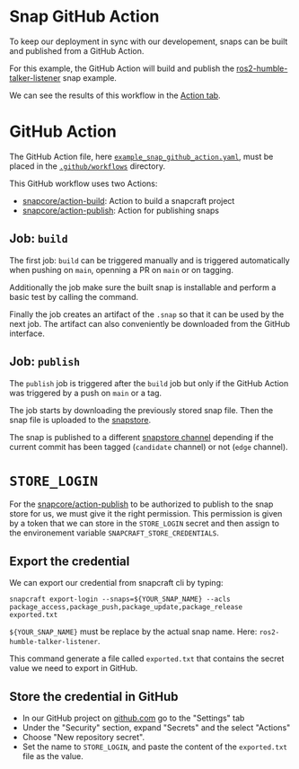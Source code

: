 # Snap GitHub Action

To keep our deployment in sync with our developement, snaps can be built and published from a GitHub Action.

For this example, the GitHub Action will build and publish the [ros2-humble-talker-listener](./snap/snapcraft.yaml) snap example.

We can see the results of this workflow in the [Action tab](https://github.com/ubuntu-robotics/ros-snaps-examples/actions/workflows/example_snap_github_action.yaml).

# GitHub Action
The GitHub Action file, here [`example_snap_github_action.yaml`](../.github/workflows/example_snap_github_action.yaml), must be placed in the [`.github/workflows`](../.github/workflows/) directory.

This GitHub workflow uses two Actions:
- [snapcore/action-build](https://github.com/snapcore/action-build): Action to build a snapcraft project
- [snapcore/action-publish](https://github.com/snapcore/action-publish): Action for publishing snaps

## Job: `build`

The first job: `build` can be triggered manually and is triggered automatically when pushing on `main`, openning a PR on `main` or on tagging.

Additionally the job make sure the built snap is installable and perform a basic test by calling the command.

Finally the job creates an artifact of the `.snap` so that it can be used by the next job. The artifact can also conveniently be downloaded from the GitHub interface.

## Job: `publish`

The `publish` job is triggered after the `build` job but only if the GitHub Action was triggered by a push on `main` or a tag.

The job starts by downloading the previously stored snap file.
Then the snap file is uploaded to the [snapstore](https://snapcraft.io/ros2-humble-talker-listener).

The snap is published to a different [snapstore channel](https://snapcraft.io/docs/channels) depending if the current commit has been tagged (`candidate` channel) or not (`edge` channel).

# `STORE_LOGIN`

For the [snapcore/action-publish](https://github.com/snapcore/action-publish) to be authorized to publish to the snap store for us, we must give it the right permission.
This permission is given by a token that we can store in the `STORE_LOGIN` secret and then assign to the environement variable `SNAPCRAFT_STORE_CREDENTIALS`.

## Export the credential
We can export our credential from snapcraft cli by typing:

`snapcraft export-login --snaps=${YOUR_SNAP_NAME} --acls package_access,package_push,package_update,package_release exported.txt`

`${YOUR_SNAP_NAME}` must be replace by the actual snap name. Here: `ros2-humble-talker-listener`.

This command generate a file called `exported.txt` that contains the secret value we need to export in GitHub.

## Store the credential in GitHub
- In our GitHub project on [github.com](github.com) go to the "Settings" tab
- Under the "Security" section, expand "Secrets" and the select "Actions"
- Choose "New repository secret".
- Set the name to `STORE_LOGIN`, and paste the content of the `exported.txt` file as the value.

